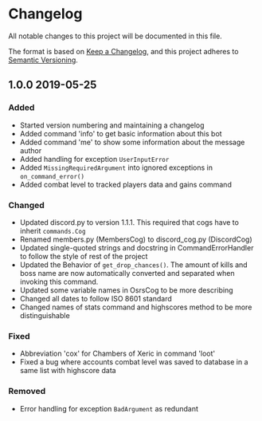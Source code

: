 # Changelog
All notable changes to this project will be documented in this file.

The format is based on [Keep a Changelog](https://keepachangelog.com/en/1.0.0/),
and this project adheres to [Semantic Versioning](https://semver.org/spec/v2.0.0.html).

## 1.0.0 2019-05-25

### Added
- Started version numbering and maintaining a changelog
- Added command 'info' to get basic information about this bot
- Added command 'me' to show some information about the message author
- Added handling for exception `UserInputError`
- Added `MissingRequiredArgument` into ignored exceptions in `on_command_error()`
- Added combat level to tracked players data and gains command

### Changed
- Updated discord.py to version 1.1.1. This required that cogs have to inherit `commands.Cog`
- Renamed members.py (MembersCog) to discord_cog.py (DiscordCog)
- Updated single-quoted strings and docstring in CommandErrorHandler to follow the style of rest of the project
- Updated the Behavior of `get_drop_chances()`. The amount of kills and boss name are now automatically converted and 
separated when invoking this command.
- Updated some variable names in OsrsCog to be more describing
- Changed all dates to follow ISO 8601 standard
- Changed names of stats command and highscores method to be more distinguishable

### Fixed
- Abbreviation 'cox' for Chambers of Xeric in command 'loot'
- Fixed a bug where accounts combat level was saved to database in a same list with highscore data

### Removed
- Error handling for exception `BadArgument` as redundant
